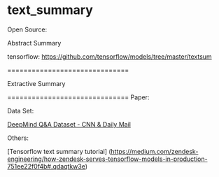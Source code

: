 # text_summary


Open Source:

Abstract Summary

tensorflow: https://github.com/tensorflow/models/tree/master/textsum

==============================

Extractive Summary



==============================
Paper: 




Data Set:

[DeepMind Q&A Dataset - CNN & Daily Mail](http://cs.nyu.edu/~kcho/DMQA/)

Others:

[Tensorflow text summary tutorial]
(https://medium.com/zendesk-engineering/how-zendesk-serves-tensorflow-models-in-production-751ee22f0f4b#.qdaqtkw3e)
